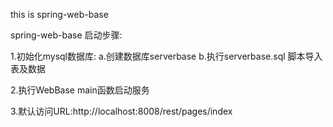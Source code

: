 this is  spring-web-base

spring-web-base 启动步骤:

1.初始化mysql数据库:
  a.创建数据库serverbase
  b.执行serverbase.sql 脚本导入表及数据

2.执行WebBase main函数启动服务

3.默认访问URL:http://localhost:8008/rest/pages/index